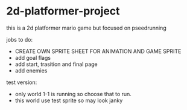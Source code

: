 # 2d-platformer-project
this is a 2d platformer mario game but focused on pseedrunning

jobs to do:
- CREATE OWN SPRITE SHEET FOR ANIMATION AND GAME SPRITE
- add goal flags 
- add start, trasition and final page
- add enemies


test version:
- only world 1-1 is running so choose that to run.
- this world use test sprite so may look janky

